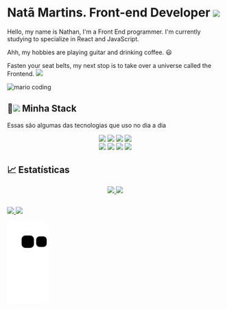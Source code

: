 <h1>Natã Martins. Front-end Developer <img src="https://media.giphy.com/media/hvRJCLFzcasrR4ia7z/giphy.gif" width="30px"></h1>
<p>Hello, my name is Nathan, I'm a Front End programmer. I'm currently studying to specialize in React and JavaScript.</p>
<p>Ahh, my hobbies are playing guitar and drinking coffee. 😃</p>
 <p>Fasten your seat belts, my next stop is to take over a universe called the Frontend. 
 <img src="https://media.giphy.com/media/VbK2YCQFWdg5nvH5wa/200w.webp" width="30"></p>

![mario coding](https://i.imgur.com/1ZvVkDc.gif)

## 🧠<img src="https://media.giphy.com/media/UuC5AgQnh4tWZg2yrd/200.webp" width="100"> Minha Stack
 Essas são algumas das tecnologias que uso no dia a dia
<div align="center">
 <img src="https://media3.giphy.com/media/ln7z2eWriiQAllfVcn/200w.webp" width="100">      
 <img src="https://i.giphy.com/media/eNAsjO55tPbgaor7ma/200w.webp" width="100">      
 <img src="https://i.giphy.com/media/KzJkzjggfGN5Py6nkT/200.webp" width="100">      
 <img src="https://i.giphy.com/media/IdyAQJVN2kVPNUrojM/200.webp" width="100">
</div>

<div align="center">
  <img src="https://media.giphy.com/media/XAxylRMCdpbEWUAvr8/200.webp" width="30">
 <img src="https://media.giphy.com/media/fsEaZldNC8A1PJ3mwp/200.webp" width="100">      
 <img src="https://media.giphy.com/media/kdFc8fubgS31b8DsVu/200.webp" width="100">
 <img src="https://media.giphy.com/media/gHnBLyeYE6hboT3t3o/200.webp" width="100">

</div>

##

## 📈 Estatísticas
<div align="center" display= " Flex">
  <a href="https://github.com/natamartins">
    <img height="180em" src="https://github-readme-stats.vercel.app/api?username=natamartins&show_icons=true&theme=dracula&include_all_commits=true&count_private=true"/>
  <img  height="150em"  src="https://github-readme-stats.vercel.app/api/top-langs/?username=natamartins&layout=compact&langs_count=7&theme=dracula"/>
</div>

  ##
  
<div> 

  <a href="https://www.instagram.com/nathanmartins188/" target="_blank">
    <img src="https://img.shields.io/badge/-Instagram-%23E4405F?style=for-the-badge&logo=instagram&logoColor=white" target="_blank">
  </a>
  
  <a href="https://www.linkedin.com/in/nat%C3%A3-martins-0a1581229/" target="_blank">
    <img src="https://img.shields.io/badge/-LinkedIn-%230077B5?style=for-the-badge&logo=linkedin&logoColor=white" target="_blank">
  </a> 
  
  ![Snake animation](https://github.com/natamartins/natamartins/blob/output/github-contribution-grid-snake.svg)
  
</div>
